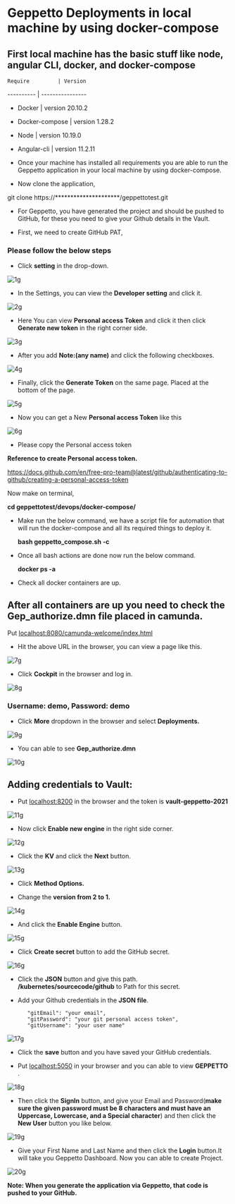 # Geppetto Deployments in local machine by using docker-compose

## First local machine has the basic stuff like node, angular CLI, docker, and docker-compose 

    Require         | Version
   ----------       | ----------------
   * Docker         | version 20.10.2
   * Docker-compose | version 1.28.2
   * Node           | version 10.19.0
   * Angular-cli    | version 11.2.11


* Once your machine has installed all requirements  you are able to run the Geppetto application in your local machine by using docker-compose.

* Now clone the application,

git clone https://*********************/geppettotest.git


* For Geppetto, you have generated the project and should be pushed to GitHub, for these you need to give your Github details in the Vault.

* First, we need to create GitHub PAT, 


### Please follow the below steps

* Click **setting** in the drop-down.


![1g](https://user-images.githubusercontent.com/71403617/116858822-a3142400-ac1c-11eb-9503-f9d1d8a23223.png)




* In the Settings, you can view the **Developer setting** and click it.


![2g](https://user-images.githubusercontent.com/71403617/116858959-dd7dc100-ac1c-11eb-9257-d6420fa219ba.png)





* Here You can view **Personal access Token** and click it then click **Generate new token** in the right corner side.


![3g](https://user-images.githubusercontent.com/71403617/116859000-ea9ab000-ac1c-11eb-9b31-6769974269e3.png)




* After you add **Note:(any name)** and click the following checkboxes.


![4g](https://user-images.githubusercontent.com/71403617/116859050-fedead00-ac1c-11eb-9033-50ea55280c6d.png)




* Finally, click the **Generate Token** on the same page. Placed at the bottom of the page.


![5g](https://user-images.githubusercontent.com/71403617/116859061-030aca80-ac1d-11eb-8f82-f8db17207a15.png)




* Now you can get a New **Personal access Token** like this


![6g](https://user-images.githubusercontent.com/71403617/116859068-056d2480-ac1d-11eb-8a60-0044bcd2ef33.png)


* Please copy the Personal access token


**Reference to create Personal access token.**

https://docs.github.com/en/free-pro-team@latest/github/authenticating-to-github/creating-a-personal-access-token


Now make on terminal,

  **cd geppettotest/devops/docker-compose/** 

* Make run the below command, we have a script file for automation that will run the docker-compose and all its required things to deploy it.

  **bash geppetto_compose.sh  -c** 

* Once all bash actions are done now run the below command.

  **docker ps -a** 

* Check all docker containers are up.

## After all containers are up you need to check the Gep_authorize.dmn file placed in camunda.

Put [localhost:8080/camunda-welcome/index.html](http://localhost:8080/camunda-welcome/index.html)

* Hit the above URL in the browser, you can view a page like this.


![7g](https://user-images.githubusercontent.com/71403617/116859076-08681500-ac1d-11eb-99d4-9331fa459eb6.png)



* Click **Cockpit** in the browser and log in.


![8g](https://user-images.githubusercontent.com/71403617/116859102-161d9a80-ac1d-11eb-84ed-31d45b71cc37.png)


### Username: demo,  Password: demo ##

* Click **More** dropdown in the browser and select **Deployments.**


![9g](https://user-images.githubusercontent.com/71403617/116859104-174ec780-ac1d-11eb-8172-881f24daca5e.png)



* You can able to see  **Gep_authorize.dmn**


![10g](https://user-images.githubusercontent.com/71403617/116859106-17e75e00-ac1d-11eb-9f39-45349d47f621.png)



## Adding credentials to Vault:

* Put [localhost:8200](http://localhost:8200) in the browser and the token is **vault-geppetto-2021**


![11g](https://user-images.githubusercontent.com/71403617/116859108-187ff480-ac1d-11eb-9e9e-ad87c7872858.png)



* Now click **Enable new engine** in the right side corner.


![12g](https://user-images.githubusercontent.com/71403617/116859112-19188b00-ac1d-11eb-897e-42bf2a3e8b25.png)



* Click the **KV** and click the **Next** button.


![13g](https://user-images.githubusercontent.com/71403617/116859115-19b12180-ac1d-11eb-87d1-296e1a00fa57.png)



* Click **Method Options.**


* Change the **version from 2 to 1.**


![14g](https://user-images.githubusercontent.com/71403617/116859118-1ae24e80-ac1d-11eb-9c1b-c2e12fe52a4f.png)



* And click the **Enable Engine** button.


![15g](https://user-images.githubusercontent.com/71403617/116859129-203f9900-ac1d-11eb-9572-a22f6338b874.png)



* Click **Create secret** button to add the GitHub secret.


![16g](https://user-images.githubusercontent.com/71403617/116859132-20d82f80-ac1d-11eb-9c7f-7b1ce2a85eeb.png)




* Click the **JSON** button and give this path.  **/kubernetes/sourcecode/github** to Path for this secret.

* Add your Github credentials in the **JSON file**.

         "gitEmail": "your email",
         "gitPassword": "your git personal access token",
         "gitUsername": "your user name"

![17g](https://user-images.githubusercontent.com/71403617/116859133-2170c600-ac1d-11eb-84d2-ebea7cc14a53.png)


* Click the **save** button and you have saved your GitHub credentials.


* Put [localhost:5050](http://localhost:5050) in your browser and you can able to view **GEPPETTO** .


![18g](https://user-images.githubusercontent.com/71403617/116859136-22095c80-ac1d-11eb-9772-aec009992f7e.png)



* Then click the **SignIn**  button, and give your Email and Password(**make sure the given password must be 8 characters and must have an Uppercase, Lowercase, and a Special character**) and then click the **New User** button you like below.


![19g](https://user-images.githubusercontent.com/71403617/116859137-233a8980-ac1d-11eb-94b0-ee113bc34cd1.png)



* Give your First Name and Last Name and then click the **Login** button.It will take you Geppetto Dashboard. Now you can able to create Project.


![20g](https://user-images.githubusercontent.com/71403617/116859139-246bb680-ac1d-11eb-89d1-31355d5929ff.png)


**Note: When you generate the application via Geppetto, that code is pushed to your GitHub.**




